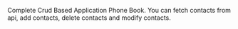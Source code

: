 Complete Crud Based Application Phone Book. You can fetch contacts from api, add contacts, delete contacts and modify contacts.
